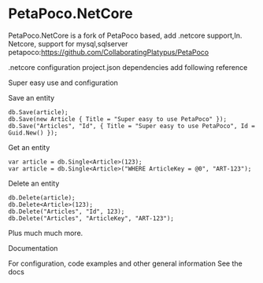 # PetaPoco.NetCore
PetaPoco.NetCore is a fork of PetaPoco based, add .netcore support,In. Netcore, support for mysql,sqlserver
petapoco:https://github.com/CollaboratingPlatypus/PetaPoco

.netcore configuration
project.json dependencies add following reference


Super easy use and configuration

Save an entity

    db.Save(article);
    db.Save(new Article { Title = "Super easy to use PetaPoco" });
    db.Save("Articles", "Id", { Title = "Super easy to use PetaPoco", Id = Guid.New() });
Get an entity

    var article = db.Single<Article>(123);
    var article = db.Single<Article>("WHERE ArticleKey = @0", "ART-123");
Delete an entity

    db.Delete(article);
    db.Delete<Article>(123);
    db.Delete("Articles", "Id", 123);
    db.Delete("Articles", "ArticleKey", "ART-123");
Plus much much more.

Documentation

For configuration, code examples and other general information See the docs
